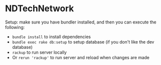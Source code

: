 # NDTechNetwork

Setup: make sure you have bundler installed, and then you can execute the following:
- `bundle install` to install dependencies
- `bundle exec rake db:setup` to setup database (if you don't like the dev database)
- `rackup` to run server locally
- Or `rerun 'rackup'` to run server and reload when changes are made

